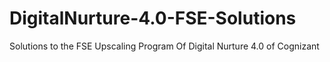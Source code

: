 # DigitalNurture-4.0-FSE-Solutions
Solutions to the FSE Upscaling Program Of Digital Nurture 4.0 of Cognizant

